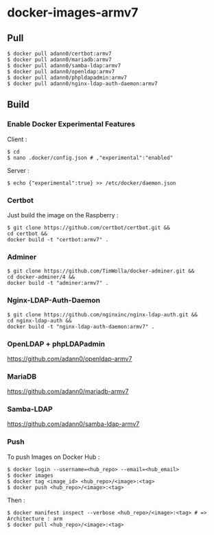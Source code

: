 # docker-images-armv7

## Pull

    $ docker pull adann0/certbot:armv7
    $ docker pull adann0/mariadb:armv7
    $ docker pull adann0/samba-ldap:armv7
    $ docker pull adann0/openldap:armv7
    $ docker pull adann0/phpldapadmin:armv7
    $ docker pull adann0/nginx-ldap-auth-daemon:armv7

## Build

### Enable Docker Experimental Features

Client :

    $ cd
    $ nano .docker/config.json # ,"experimental":"enabled"

Server :

    $ echo {"experimental":true} >> /etc/docker/daemon.json

### Certbot

Just build the image on the Raspberry :

    $ git clone https://github.com/certbot/certbot.git &&
    cd certbot &&
    docker build -t "certbot:armv7" .

### Adminer

    $ git clone https://github.com/TimWolla/docker-adminer.git &&
    cd docker-adminer/4 &&
    docker build -t "adminer:armv7" .

### Nginx-LDAP-Auth-Daemon

    $ git clone https://github.com/nginxinc/nginx-ldap-auth.git &&
    cd nginx-ldap-auth &&
    docker build -t "nginx-ldap-auth-daemon:armv7" .

### OpenLDAP + phpLDAPadmin

   https://github.com/adann0/openldap-armv7

### MariaDB

   https://github.com/adann0/mariadb-armv7

### Samba-LDAP

   https://github.com/adann0/samba-ldap-armv7

### Push

To push Images on Docker Hub :

    $ docker login --username=<hub_repo> --email=<hub_email>
    $ docker images
    $ docker tag <image_id> <hub_repo>/<image>:<tag>
    $ docker push <hub_repo>/<image>:<tag>

Then :

    $ docker manifest inspect --verbose <hub_repo>/<image>:<tag> # => Architecture : arm
    $ docker pull <hub_repo>/<image>:<tag>
